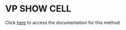 <!---->
# VP SHOW CELL

Click [here](https://developer.4d.com/docs/20/ViewPro/method-list#vp-show-cell) to access the documentation for this method.

